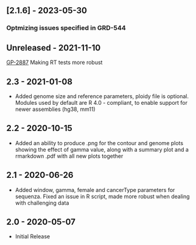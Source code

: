 ## [2.1.6] - 2023-05-30

### Optmizing issues specified in GRD-544


## Unreleased - 2021-11-10
[GP-2887](https://jira.oicr.on.ca/browse/GP-2887) Making RT tests more robust
## 2.3 - 2021-01-08
 - Added genome size and reference parameters, ploidy file is optional. Modules used by default are R 4.0 - compliant, to enable support for newer assemblies (hg38, mm11)
## 2.2 - 2020-10-15
 - Added an ability to produce .png for the contour and genome plots showing the effect of gamma value, along with a summary plot and a rmarkdown .pdf with all new plots together
## 2.1 - 2020-06-26
 - Added window, gamma, female and cancerType parameters for sequenza. Fixed an issue in R script, made more robust when dealing with challenging data
## 2.0 - 2020-05-07
 - Initial Release

